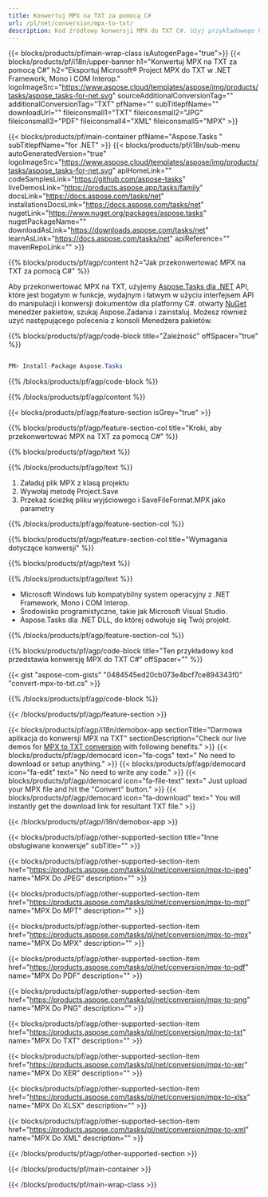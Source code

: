 ```yaml
---
title: Konwertuj MPX na TXT za pomocą C# 
url: /pl/net/conversion/mpx-to-txt/ 
description: Kod źródłowy konwersji MPX do TXT C#. Użyj przykładowego kodu API dla plików MPX wsadowych do konwersji TXT w VB.NET Asp.NET lub dowolnej aplikacji opartej na .NET.
---
```


{{< blocks/products/pf/main-wrap-class isAutogenPage="true">}}
{{< blocks/products/pf/i18n/upper-banner h1="Konwertuj MPX na TXT za pomocą C#" h2="Eksportuj Microsoft® Project MPX do TXT w .NET Framework, Mono i COM Interop." logoImageSrc="https://www.aspose.cloud/templates/aspose/img/products/tasks/aspose_tasks-for-net.svg" sourceAdditionalConversionTag="" additionalConversionTag="TXT" pfName="" subTitlepfName="" downloadUrl="" fileiconsmall1="TXT" fileiconsmall2="JPG" fileiconsmall3="PDF" fileiconsmall4="XML" fileiconsmall5="MPX" >}}

{{< blocks/products/pf/main-container pfName="Aspose.Tasks " subTitlepfName="for .NET" >}}
{{< blocks/products/pf/i18n/sub-menu autoGeneratedVersion="true" logoImageSrc="https://www.aspose.cloud/templates/aspose/img/products/tasks/aspose_tasks-for-net.svg" apiHomeLink="" codeSamplesLink="https://github.com/aspose-tasks" liveDemosLink="https://products.aspose.app/tasks/family" docsLink="https://docs.aspose.com/tasks/net" installationsDocsLink="https://docs.aspose.com/tasks/net" nugetLink="https://www.nuget.org/packages/aspose.tasks" nugetPackageName="" downloadAsLink="https://downloads.aspose.com/tasks/net" learnAsLink="https://docs.aspose.com/tasks/net" apiReference="" mavenRepoLink="" >}}

{{% blocks/products/pf/agp/content h2="Jak przekonwertować MPX na TXT za pomocą C#" %}}

Aby przekonwertować MPX na TXT, użyjemy
 [Aspose.Tasks dla .NET](https://products.aspose.com/tasks/net)
 API, które jest bogatym w funkcje, wydajnym i łatwym w użyciu interfejsem API do manipulacji i konwersji dokumentów dla platformy C#. otwarty
 [NuGet](https://www.nuget.org/packages/aspose.tasks)
 menedżer pakietów, szukaj
 Aspose.Zadania
 i zainstaluj. Możesz również użyć następującego polecenia z konsoli Menedżera pakietów.

{{% blocks/products/pf/agp/code-block title="Zależność" offSpacer="true" %}}

```cs

PM> Install-Package Aspose.Tasks

```

{{% /blocks/products/pf/agp/code-block %}}

{{% /blocks/products/pf/agp/content %}}

{{< blocks/products/pf/agp/feature-section isGrey="true" >}}

{{% blocks/products/pf/agp/feature-section-col title="Kroki, aby przekonwertować MPX na TXT za pomocą C#" %}}

{{% blocks/products/pf/agp/text %}}

{{% /blocks/products/pf/agp/text %}}

1. Załaduj plik MPX z klasą projektu
1. Wywołaj metodę Project.Save
1. Przekaż ścieżkę pliku wyjściowego i SaveFileFormat.MPX jako parametry

{{% /blocks/products/pf/agp/feature-section-col %}}

{{% blocks/products/pf/agp/feature-section-col title="Wymagania dotyczące konwersji" %}}

{{% blocks/products/pf/agp/text %}}

{{% /blocks/products/pf/agp/text %}}

- Microsoft Windows lub kompatybilny system operacyjny z .NET Framework, Mono i COM Interop.
- Środowisko programistyczne, takie jak Microsoft Visual Studio.
- Aspose.Tasks dla .NET DLL, do której odwołuje się Twój projekt.

{{% /blocks/products/pf/agp/feature-section-col %}}

{{% blocks/products/pf/agp/code-block title="Ten przykładowy kod przedstawia konwersję MPX do TXT C#" offSpacer="" %}}

{{< gist "aspose-com-gists" "0484545ed20cb073e4bcf7ce894343f0" "convert-mpx-to-txt.cs" >}}

{{% /blocks/products/pf/agp/code-block %}}

{{< /blocks/products/pf/agp/feature-section >}}

<!-- aboutfile Starts -->

{{< blocks/products/pf/agp/i18n/demobox-app sectionTitle="Darmowa aplikacja do konwersji MPX na TXT" sectionDescription="Check our live demos for [MPX to TXT conversion](https://products.aspose.app/tasks/conversion/mpx-to-txt) with following benefits." >}}
        {{< blocks/products/pf/agp/democard icon="fa-cogs" text=" No need to download or setup anything." >}}
        {{< blocks/products/pf/agp/democard icon="fa-edit" text=" No need to write any code." >}}
        {{< blocks/products/pf/agp/democard icon="fa-file-text" text=" Just upload your MPX file and hit the \"Convert\" button." >}}
        {{< blocks/products/pf/agp/democard icon="fa-download" text=" You will instantly get the download link for resultant TXT file." >}}

{{< /blocks/products/pf/agp/i18n/demobox-app >}}

<!-- aboutfile Ends -->

{{< blocks/products/pf/agp/other-supported-section title="Inne obsługiwane konwersje" subTitle="" >}}

{{< blocks/products/pf/agp/other-supported-section-item href="https://products.aspose.com/tasks/pl/net/conversion/mpx-to-jpeg" name="MPX Do JPEG" description="" >}}

{{< blocks/products/pf/agp/other-supported-section-item href="https://products.aspose.com/tasks/pl/net/conversion/mpx-to-mpt" name="MPX Do MPT" description="" >}}

{{< blocks/products/pf/agp/other-supported-section-item href="https://products.aspose.com/tasks/pl/net/conversion/mpx-to-mpx" name="MPX Do MPX" description="" >}}

{{< blocks/products/pf/agp/other-supported-section-item href="https://products.aspose.com/tasks/pl/net/conversion/mpx-to-pdf" name="MPX Do PDF" description="" >}}

{{< blocks/products/pf/agp/other-supported-section-item href="https://products.aspose.com/tasks/pl/net/conversion/mpx-to-png" name="MPX Do PNG" description="" >}}

{{< blocks/products/pf/agp/other-supported-section-item href="https://products.aspose.com/tasks/pl/net/conversion/mpx-to-txt" name="MPX Do TXT" description="" >}}

{{< blocks/products/pf/agp/other-supported-section-item href="https://products.aspose.com/tasks/pl/net/conversion/mpx-to-xer" name="MPX Do XER" description="" >}}

{{< blocks/products/pf/agp/other-supported-section-item href="https://products.aspose.com/tasks/pl/net/conversion/mpx-to-xlsx" name="MPX Do XLSX" description="" >}}

{{< blocks/products/pf/agp/other-supported-section-item href="https://products.aspose.com/tasks/pl/net/conversion/mpx-to-xml" name="MPX Do XML" description="" >}}



{{< /blocks/products/pf/agp/other-supported-section >}}

{{< /blocks/products/pf/main-container >}}
    
{{< /blocks/products/pf/main-wrap-class >}}